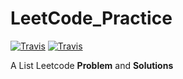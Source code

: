 # LeetCode_Practice
[![Travis](https://img.shields.io/badge/language-Python-red.svg)]()
[![Travis](https://img.shields.io/badge/language-Java-blue.svg)]()

A List Leetcode **Problem** and **Solutions**  

